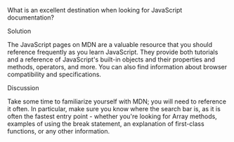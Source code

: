 
What is an excellent destination when looking for JavaScript documentation?


Solution

The JavaScript pages on MDN are a valuable resource that you should reference frequently as you learn JavaScript. They provide both tutorials and a reference of JavaScript's built-in objects and their properties and methods, operators, and more. You can also find information about browser compatibility and specifications.

Discussion

Take some time to familiarize yourself with MDN; you will need to reference it often. In particular, make sure you know where the search bar is, as it is often the fastest entry point - whether you're looking for Array methods, examples of using the break statement, an explanation of first-class functions, or any other information.